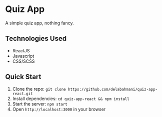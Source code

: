 # Quiz App

A simple quiz app, nothing fancy.

## Technologies Used
- ReactJS
- Javascript
- CSS/SCSS

## Quick Start

1. Clone the repo: `git clone https://github.com/delabahmani/quiz-app-react.git`
2. Install dependencies: `cd quiz-app-react && npm install`
3. Start the server: `npm start`
4. Open `http://localhost:3000` in your browser
